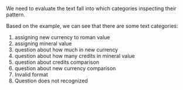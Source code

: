 We need to evaluate the text fall into which categories inspecting their pattern.

Based on the example, we can see that there are some text categories:

1. assigning new currency to roman value
2. assigning mineral value
3. question about how much in new currency
4. question about how many credits in mineral value
5. question about credits comparison
6. question about new currency comparison
7. Invalid format
8. Question does not recognized
